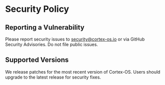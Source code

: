 # Security Policy

## Reporting a Vulnerability
Please report security issues to security@cortex-os.io or via GitHub Security Advisories. Do not file public issues.

## Supported Versions
We release patches for the most recent version of Cortex-OS. Users should upgrade to the latest release for security fixes.
